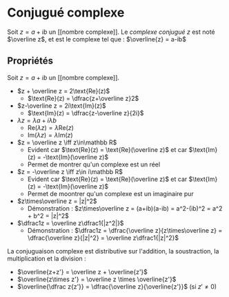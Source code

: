 # Conjugué complexe
Soit $z = a+ib$ un [[nombre complexe]].
Le _complexe conjugué_ $z$ est noté $\overline z$, et est le complexe tel que :
$\overline{z} = a-ib$

## Propriétés
Soit $z = a+ib$ un [[nombre complexe]].

- $z + \overline z = 2\text{Re}(z)$
     - $\text{Re}(z) = \dfrac{z+\overline z}2$
- $z-\overline z = 2i\text{Im}(z)$
     - $\text{Im}(z) = \dfrac{z-\overline z}{2i}$
- $\lambda z = \lambda a + i\lambda b$
     - $\text{Re}(\lambda z) = \lambda \text{Re}(z)$
     - $\text{Im}(\lambda z) = \lambda \text{Im}(z)$
- $z = \overline z \iff z\in\mathbb R$
     - Evident car $\text{Re}(z) = \text{Re}(\overline z)$ et car $\text{Im}(z) = -\text{Im}(\overline z)$
     - Permet de montrer qu'un complexe est un réel
- $z = -\overline z \iff z\in i\mathbb R$
     - Evident car $\text{Re}(z) = \text{Re}(\overline z)$ et car $\text{Im}(z) = -\text{Im}(\overline z)$
     - Permet de moontrer qu'un complexe est un imaginaire pur
- $z\times\overline z = |z|^2$
     - Démonstration : $z\times\overline z = (a+ib)(a-ib) = a^2-(ib)^2 = a^2 + b^2 = |z|^2$
- $\dfrac1z = \overline z\dfrac1{|z^2|}$
     - Démonstration : $\dfrac1z = \dfrac{\overline z}{z\times\overline z} = \dfrac{\overline z}{|z|^2} = \overline z\dfrac1{|z|^2}$

La conjuguaison complexe est distributive sur l'addition, la soustraction, la multiplication et la division :

- $\overline{z+z'} = \overline z + \overline{z'}$
- $\overline{z\times z'} = \overline z \times \overline{z'}$
- $\overline{\dfrac z{z'}} = \dfrac{\overline z}{\overline{z'}}$ (si $z'\neq 0$)



